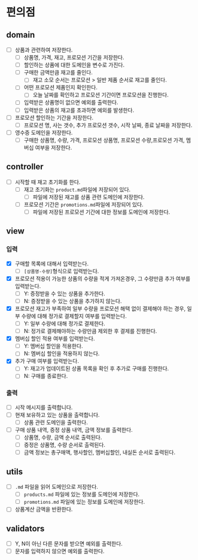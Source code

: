 # 편의점

## domain

- [ ] 상품과 관련하여 저장한다.
    - [ ] 상품명, 가격, 재고, 프로모션 기간을 저장한다.
    - [ ] 할인하는 상품에 대한 도메인을 변수로 가진다.
    - [ ] 구매한 금액만큼 재고를 줄인다.
        - [ ] 재고 소모 순서는 프로모션 > 일반 제품 순서로 재고를 줄인다.
    - [ ] 어떤 프로모션 제품인지 확인한다.
        - [ ] 오늘 날짜를 확인하고 프로모션 기간이면 프로모션을 진행한다.
    - [ ] 입력받은 상품명이 없으면 예외를 출력한다.
    - [ ] 입력받은 상품의 재고를 초과하면 예외를 발생한다.
- [ ] 프로모션 할인하는 기간을 저장한다.
    - [ ] 프로모션 명, 사는 갯수, 추가 프로모션 갯수, 시작 날짜, 종료 날짜을 저장한다.
- [ ] 영수증 도메인을 저장한다.
    - [ ] 구매한 상품명, 수량, 가격, 프로모션 상품명, 프로모션 수량,프로모션 가격, 멤버십 여부을 저장한다.

## controller

- [ ] 시작할 때 재고 초기화를 한다.
    - [ ] 재고 초기화는 `product.md`파일에 저장되어 있다.
        - [ ] 파일에 저장된 재고를 상품 관련 도메인에 저장한다.
    - [ ] 프로모션 기간은 `promotions.md`파일에 저장되어 있다.
        - [ ] 파일에 저장된 프로모션 기간에 대한 정보를 도메인에 저장한다.

## view

### 입력

- [x] 구매할 목록에 대해서 입력받는다.
    - [ ] `[상품명-수량]`형식으로 입력받는다.
- [x] 프로모션 적용이 가능한 상품의 수량을 적게 가져온경우, 그 수량만큼 추가 여부를 입력받는다.
    - [ ] Y: 증정받을 수 있는 상품을 추가한다.
    - [ ] N: 증정받을 수 있는 상품을 추가하지 않는다.
- [x] 프로모션 재고가 부족하여 일부 수량을 프로모션 해택 없이 결제해야 하는 경우, 일부 수량에 대해 정가로 결제할지 여부를 입력받는다.
    - [ ] Y: 일부 수량에 대해 정가로 결제한다.
    - [ ] N: 정가로 결제해야하는 수량만큼 제외한 후 결제를 진행한다.
- [x] 멤버십 할인 적용 여부를 입력받는다.
    - [ ] Y: 멤버십 할인을 적용한다.
    - [ ] N: 멤버십 할인을 적용하지 않는다.
- [x] 추가 구매 여부를 입력받는다.
    - [ ] Y: 재고가 업데이트된 상품 목록을 확인 후 추가로 구매를 진행한다.
    - [ ] N: 구매를 종료한다.

### 출력

- [ ] 시작 메시지를 출력합니다.
- [ ] 현재 보유하고 있는 상품을 출력합니다.
    - [ ] 상품 관련 도메인을 출력한다.
- [ ] 구매 상품 내역, 증정 상품 내역, 금액 정보를 출력한다.
    - [ ] 상품명, 수량, 금액 순서로 출력된다.
    - [ ] 증정은 상품명, 수량 순서로 출력된다.
    - [ ] 금액 정보는 총구매액, 행사할인, 멤버십할인, 내실돈 순서로 출력된다.

## utils

- [ ] `.md` 파일을 읽어 도메인으로 저장한다.
    - [ ] `products.md` 파일에 있는 정보를 도메인에 저장한다.
    - [ ] `promotions.md` 파일에 있는 정보를 도메인에 저장한다.
- [ ] 상품계산 금액을 반환한다.

## validators

- [ ] Y, N이 아닌 다른 문자를 받으면 예외를 출력한다.
- [ ] 문자를 입력하지 않으면 예외를 출력한다.
